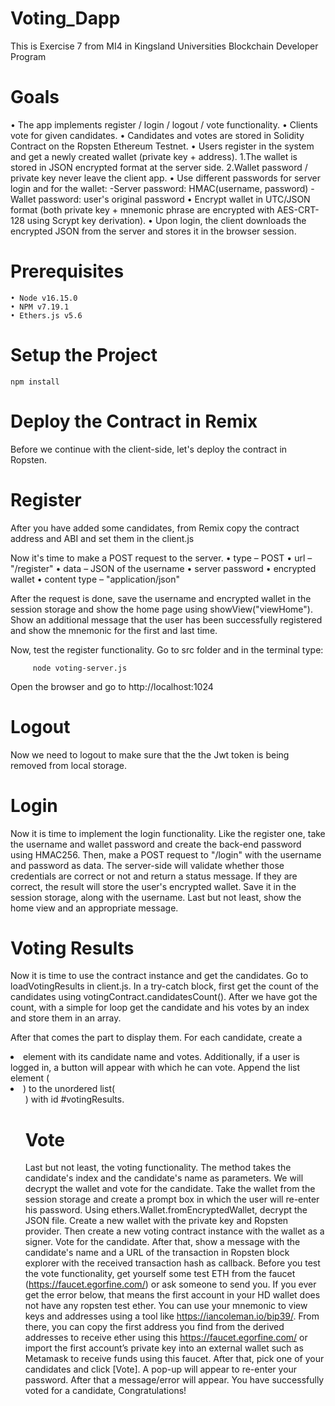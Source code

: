 # Voting_Dapp
This is Exercise 7 from MI4 in Kingsland Universities Blockchain Developer Program

# Goals
• The app implements register / login / logout / vote functionality.
• Clients vote for given candidates.
• Candidates and votes are stored in Solidity Contract on the Ropsten Ethereum Testnet.
• Users register in the system and get a newly created wallet (private key + address). 1.The wallet is stored in JSON encrypted format at the server side.
2.Wallet password / private key never leave the client app.
• Use different passwords for server login and for the wallet:
-Server password: HMAC(username, password)
-Wallet password: user's original password
• Encrypt wallet in UTC/JSON format (both private key + mnemonic phrase are encrypted with AES-CRT- 128 using Scrypt key derivation).
• Upon login, the client downloads the encrypted JSON from the server and stores it in the browser session.

# Prerequisites
    • Node v16.15.0
    • NPM v7.19.1
    • Ethers.js v5.6

# Setup the Project
    npm install

# Deploy the Contract in Remix
  Before we continue with the client-side, let's deploy the contract in Ropsten.

# Register 
  After you have added some candidates, from Remix copy the contract address and ABI and set them in the client.js

Now it's time to make a POST request to the server.
• type – POST
• url – "/register"
• data – JSON of the username
• server password
• encrypted wallet
• content type – "application/json"

After the request is done, save the username and encrypted wallet in the session storage and show the home page
using showView("viewHome"). Show an additional message that the user has been successfully registered and
show the mnemonic for the first and last time.

Now, test the register functionality. Go to src folder and in the terminal type:

         node voting-server.js
         
Open the browser and go to http://localhost:1024

# Logout 
Now we need to logout to make sure that the the Jwt token is being removed from local storage.

# Login
Now it is time to implement the login functionality. Like the register one, take the username and wallet password
and create the back-end password using HMAC256. Then, make a POST request to "/login" with the username and
password as data. The server-side will validate whether those credentials are correct or not and return a status
message. If they are correct, the result will store the user's encrypted wallet. Save it in the session storage, along
with the username. Last but not least, show the home view and an appropriate message.

# Voting Results
Now it is time to use the contract instance and get the candidates. Go to loadVotingResults in client.js. In a try-catch
block, first get the count of the candidates using votingContract.candidatesCount(). After we have got the count,
with a simple for loop get the candidate and his votes by an index and store them in an array.

After that comes the part to display them. For each candidate, create a <li> element with its candidate name and
votes. Additionally, if a user is logged in, a button will appear with which he can vote. Append the list element (<li>) to
the unordered list(<ul>) with id #votingResults.
    
# Vote
  Last but not least, the voting functionality. The method takes the candidate's index and the candidate's name as parameters. We will decrypt the wallet and vote 
for the candidate. Take the wallet from the session storage and create a prompt box in which the user will re-enter his password.
Using ethers.Wallet.fromEncryptedWallet, decrypt the JSON file. Create a new wallet with the private key and
Ropsten provider. Then create a new voting contract instance with the wallet as a signer.
Vote for the candidate. After that, show a message with the candidate's name and a URL of the transaction in
Ropsten block explorer with the received transaction hash as callback.
Before you test the vote functionality, get yourself some test ETH from the faucet (https://faucet.egorfine.com/) or
ask someone to send you. If you ever get the error below, that means the first account in your HD wallet does not
have any ropsten test ether.
You can use your mnemonic to view keys and addresses using a tool like https://iancoleman.io/bip39/. From there,
you can copy the first address you find from the derived addresses to receive ether using this
https://faucet.egorfine.com/ or import the first account’s private key into an external wallet such as Metamask to
receive funds using this faucet.
After that, pick one of your candidates and click [Vote]. A pop-up will appear to re-enter your password. After that a
message/error will appear. You have successfully voted for a candidate, Congratulations!
